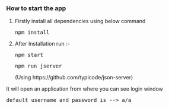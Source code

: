 
### How to start the app

1. Firstly install all dependencies using below command

	<pre>npm install </pre>

2. After Installation run :-
	<pre>npm start</pre>
	<pre>npm run jserver</pre> (Using https://github.com/typicode/json-server)
	


It will open an application from where you can see login window
	<pre>default username and password is --> a/a</pre>

